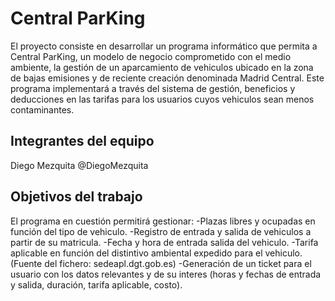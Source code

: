 ﻿# Central ParKing

El proyecto consiste en desarrollar un programa informático que permita a Central ParKing, un modelo de negocio comprometido con el medio ambiente, la gestión de un aparcamiento de vehiculos ubicado en la zona de bajas emisiones y de reciente creación denominada Madrid Central. Este programa implementará a través del sistema de gestión, beneficios y deducciones en las tarifas para los usuarios cuyos vehiculos sean menos contaminantes.

## Integrantes del equipo

Diego Mezquita @DiegoMezquita

## Objetivos del trabajo
 
El programa en cuestión permitirá gestionar: 
-Plazas libres y ocupadas en función del tipo de vehiculo. 
-Registro de entrada y salida de vehiculos a partir de su matricula. 
-Fecha y hora de entrada salida del vehiculo.
-Tarifa aplicable en función del distintivo ambiental expedido para el vehiculo. (Fuente del fichero: sedeapl.dgt.gob.es)
-Generación de un ticket para el usuario con los datos relevantes y de su interes (horas y fechas de entrada y salida, duración, tarifa aplicable, costo). 
